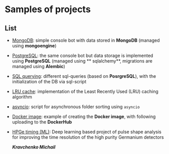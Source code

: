 # Samples of projects

## List

- [MongoDB](https://github.com/kravchenmd/code-samples/tree/main/MongoDB): simple console bot with data stored in **MongoDB** (managed using **mongoengine**)
- [PostgreSQL](https://github.com/kravchenmd/code-samples/tree/main/PostgreSQL): the same console bot but data storage is implemented using **PostgreSQL** (managed using **
  sqlalchemy**, migrations are managed using **Alembic**)
- [SQL querying](https://github.com/kravchenmd/code-samples/tree/main/SQL%20querying): different sql-queries (based on **PosrgreSQL**), with the initialization of the DB via sql-script
- [LRU cache](https://github.com/kravchenmd/code-samples/tree/main/LRU%20cache): implementation of the Least Recently Used (LRU) caching algorithm
- [asyncio](https://github.com/kravchenmd/code-samples/tree/main/asyncio): script for asynchronous folder sorting using `asyncio`
- [Docker image](https://github.com/kravchenmd/code-samples/tree/main/Docker%20image%20(%2Bdocker%20hub%20upload)): example of creating the **Docker image**, with following uploading to the **DockerHub**
- [HPGe timing (ML)](https://github.com/kravchenmd/code-samples/tree/main/HPGe%20timing%20(ML)): Deep learning based project of pulse shape analysis for improving the time resolution of the
  high purity Germanium detectors

  **_Kravchenko Michail_**
